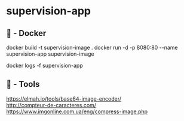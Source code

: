 # supervision-app

## 🔧 - Docker
docker build -t supervision-image .
docker run -d -p 8080:80 --name supervision-app supervision-image

docker logs -f supervision-app

## 🔧 - Tools
https://elmah.io/tools/base64-image-encoder/<br>
http://compteur-de-caracteres.com/<br>
https://www.imgonline.com.ua/eng/compress-image.php<br>